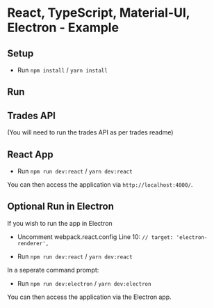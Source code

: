 # React, TypeScript, Material-UI, Electron - Example

## Setup

- Run `npm install` / `yarn install`

## Run

## Trades API

(You will need to run the trades API as per trades readme)

## React App

- Run `npm run dev:react` / `yarn dev:react`

You can then access the application via `http://localhost:4000/`.

## Optional Run in Electron

If you wish to run the app in Electron

- Uncomment webpack.react.config Line 10:
   `// target: 'electron-renderer',`

- Run `npm run dev:react` / `yarn dev:react`

In a seperate command prompt:
- Run `npm run dev:electron` / `yarn dev:electron`

You can then access the application via the Electron app.
